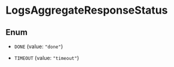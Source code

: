 

# LogsAggregateResponseStatus

## Enum


* `DONE` (value: `"done"`)

* `TIMEOUT` (value: `"timeout"`)



